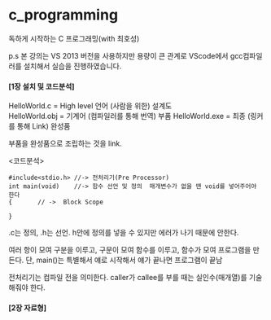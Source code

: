 # c_programming
독하게 시작하는 C 프로그래밍(with 최호성)

p.s 본 강의는 VS 2013 버전을 사용하지만 용량이 큰 관계로 VScode에서 gcc컴파일러를 설치해서 실습을 진행하였습니다.

#### [1장 설치 및 코드분석]

HelloWorld.c  =  High level 언어 (사람을 위한) 설계도  
HelloWorld.obj = 기계어 (컴파일러를 통해 번역) 부품
HelloWorld.exe = 최종 (링커를 통해 Link) 완성품

부품을 완성품으로 조립하는 것을 link. 

<코드분석>
```{.c}
#include<stdio.h> //-> 전처리기(Pre Processor)
int main(void)	  //-> 함수 선언 및 정의  매개변수가 없을 땐 void를 넣어주어야 한다
{		// ->  Block Scope

}
```
.c는 정의, .h는 선언.  h안에 정의를 넣을 수 있지만 에러가 나기 때문에 안한다.

여러 항이 모여 구분을 이루고, 구문이 모여 함수를 이루고, 함수가 모여 프로그램을 만든다. 단, main()는 특별해서 얘로 시작해서 얘가 끝나면 프로그램이 끝남

전처리기는 컴파일 전을 의미한다.
caller가 callee를 부를 때는 실인수(매개열)를 기술해줘야 한다.

#### [2장 자료형]
